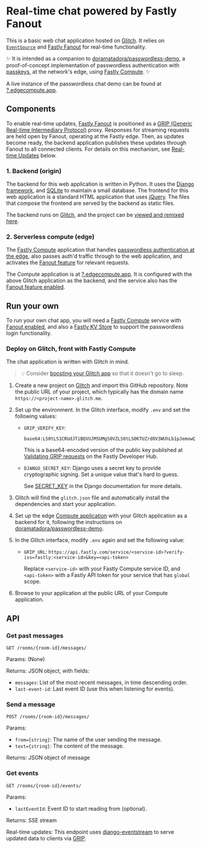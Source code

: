 # Real-time chat powered by Fastly Fanout

This is a basic web chat application hosted on [Glitch](https://glitch.com). It relies on [`EventSource`](https://developer.mozilla.org/en-US/docs/Web/API/EventSource) and [Fastly Fanout](https://docs.fastly.com/products/fanout) for real-time functionality.

✨ It is intended as a companion to [doramatadora/passwordless-demo](https://www.github.com/doramatadora/passwordless-demo), a proof-of-concept implementation of passwordless authentication with [passkeys](https://passkeys.dev/), at the network's edge, using [Fastly Compute](https://www.fastly.com/products/edge-compute). ✨

A live instance of the passwordless chat demo can be found at [?.edgecompute.app](https://?.edgecompute.app/).

## Components

To enable real-time updates, [Fastly Fanout](https://docs.fastly.com/products/fanout) is positioned as a
[GRIP (Generic Real-time Intermediary Protocol)](https://pushpin.org/docs/protocols/grip/) proxy. Responses for streaming
requests are held open by Fanout, operating at the Fastly edge. Then, as updates become ready, the backend application publishes these updates through Fanout to all connected clients. For details on this mechanism, see [Real-time Updates](#real-time-updates) below.

### 1. Backend (origin)

The backend for this web application is written in Python. It uses the [Django framework](https://www.djangoproject.com), and [SQLite](https://www.sqlite.org/) to maintain a small database. The frontend for this web application is a standard HTML application that uses [jQuery](https://jquery.com/). The files that compose the frontend are served by the backend as static files. 

The backend runs on [Glitch](https://glitch.com/), and the project can be [viewed and remixed here](https://glitch.com/~?).

### 2. Serverless compute (edge)

The [Fastly Compute](https://www.fastly.com/products/edge-compute) application that handles [passwordless authentication at the edge](https://www.github.com/doramatadora/passwordless-demo), also passes auth'd traffic through to the web application, and activates the [Fanout feature](https://docs.fastly.com/products/fanout) for relevant requests.

The Compute application is at [?.edgecompute.app](https:///?.edgecompute.app/). It is configured with the above Glitch application as the backend, and the service also has the [Fanout feature enabled](https://developer.fastly.com/learning/concepts/real-time-messaging/fanout/#enable-fanout).

## Run your own

To run your own chat app, you will need a [Fastly Compute](https://developer.fastly.com/learning/compute/) service with [Fanout enabled](https://developer.fastly.com/learning/concepts/real-time-messaging/fanout/#enable-fanout), and also a [Fastly KV Store](https://docs.fastly.com/en/guides/working-with-kv-stores) to support the passwordless login functionality.

### Deploy on Glitch, front with Fastly Compute

The chat application is written with Glitch in mind.

> 💡 Consider [boosting your Glitch app](https://glitch.happyfox.com/kb/article/73-glitch-pro/) so that it doesn't go to sleep.

1. Create a new project on [Glitch](https://glitch.com/) and import this GitHub repository. Note the public URL of your project, which
   typically has the domain name `https://<project-name>.glitch.me`.

2. Set up the environment. In the Glitch interface, modify `.env` and set the following values:

    * `GRIP_VERIFY_KEY`: 
        ```
        base64:LS0tLS1CRUdJTiBQVUJMSUMgS0VZLS0tLS0KTUZrd0V3WUhLb1pJemowQ0FRWUlLb1pJemowREFRY0RRZ0FFQ0tvNUExZWJ5RmNubVZWOFNFNU9uKzhHODFKeQpCalN2Y3J4NFZMZXRXQ2p1REFtcHBUbzN4TS96ejc2M0NPVENnSGZwLzZsUGRDeVlqanFjK0dNN3N3PT0KLS0tLS1FTkQgUFVCTElDIEtFWS0tLS0t
        ```

        This is a base64-encoded version of the public key published at [Validating GRIP requests](https://developer.fastly.com/learning/concepts/real-time-messaging/fanout/#validating-grip-requests) on the Fastly Developer Hub.

    * `DJANGO_SECRET_KEY`: Django uses a secret key to provide cryptographic signing. Set a unique value that's hard to guess.

        See [SECRET_KEY](https://docs.djangoproject.com/en/4.2/ref/settings/#secret-key) in the Django documentation for
        more details. 

3. Glitch will find the `glitch.json` file and automatically install the dependencies and start your application.

4. Set up the edge [Compute application](https://github.com/doramatadora/passwordless-demo) with your Glitch application as a backend for it, following the instructions on [doramatadora/passwordless-demo](https://github.com/doramatadora/passwordless-demo/README.md).
  
5. In the Glitch interface, modify `.env` again and set the following value: 

     * `GRIP_URL`: `https://api.fastly.com/service/<service-id>?verify-iss=fastly:<service-id>&key=<api-token>`
        
          Replace `<service-id>` with your Fastly Compute service ID, and `<api-token>` with a Fastly API token for your service that has `global` scope.

5. Browse to your application at the public URL of your Compute application.

## API

### Get past messages

```http
GET /rooms/{room-id}/messages/
```

Params: (None)

Returns: JSON object, with fields:

* `messages`: List of the most recent messages, in time descending order.
* `last-event-id`: Last event ID (use this when listening for events).

### Send a message

```http
POST /rooms/{room-id}/messages/
```

Params:

* `from={string}`: The name of the user sending the message.
* `text={string}`: The content of the message.

Returns: JSON object of message

### Get events

```http
GET /rooms/{room-id}/events/
```

Params:

* `lastEventId`: Event ID to start reading from (optional).

Returns: SSE stream

Real-time updates: This endpoint uses [django-eventstream](https://pypi.org/project/django-eventstream/) to serve updated data to clients via [GRIP](https://pushpin.org/docs/protocols/grip/).
